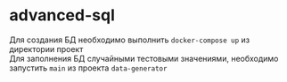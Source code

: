 # advanced-sql

Для создания БД необходимо выполнить `docker-compose up` из директории проект  
Для заполнения БД случайными тестовыми значениями, необходимо запустить `main` из проекта `data-generator`
